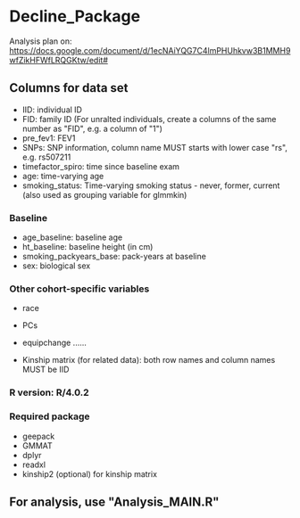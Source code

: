 # Decline_Package
Analysis plan on:  https://docs.google.com/document/d/1ecNAiYQG7C4lmPHUhkvw3B1MMH9wfZikHFWfLRQGKtw/edit#



## Columns for data set 
  * IID:                    individual ID
  * FID:                    family ID     (For unralted individuals, create a columns of the same number as "FID", e.g. a column of "1")
  * pre_fev1:               FEV1           
  * SNPs:                   SNP information, column name MUST starts with lower case "rs", e.g. rs507211
  * timefactor_spiro:       time since baseline exam
  * age:                    time-varying age
  * smoking_status:         Time-varying smoking status - never, former, current  (also used as grouping variable for glmmkin)

### Baseline 
  * age_baseline:           baseline age
  * ht_baseline:            baseline height (in cm)
  * smoking_packyears_base: pack-years at baseline
  * sex:                    biological sex
 
### Other cohort-specific variables
  * race
  * PCs 
  * equipchange ......  


  * Kinship matrix (for related data):   both row names and column names MUST be IID      
      




### R version: R/4.0.2

### Required package
  * geepack
  * GMMAT
  * dplyr
  * readxl
  * kinship2 (optional) for kinship matrix






## For analysis, use "Analysis_MAIN.R"
